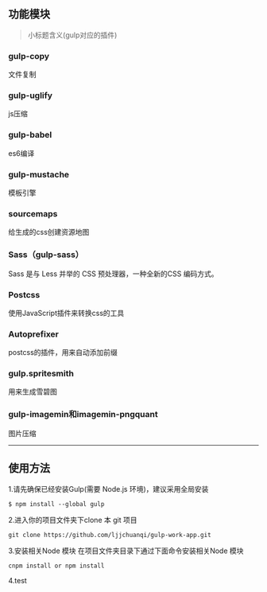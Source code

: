 ## 功能模块
>小标题含义(gulp对应的插件)
### gulp-copy
文件复制
### gulp-uglify
js压缩
### gulp-babel
es6编译
### gulp-mustache
模板引擎
### sourcemaps
给生成的css创建资源地图
### Sass（gulp-sass）
Sass 是与 Less 并举的 CSS 预处理器，一种全新的CSS 编码方式。
### Postcss
使用JavaScript插件来转换css的工具
### Autoprefixer
postcss的插件，用来自动添加前缀
### gulp.spritesmith
用来生成雪碧图
### gulp-imagemin和imagemin-pngquant
图片压缩


---


## 使用方法
1.请先确保已经安装Gulp(需要 Node.js 环境)，建议采用全局安装

    $ npm install --global gulp
2.进入你的项目文件夹下clone 本 git 项目

    git clone https://github.com/ljjchuanqi/gulp-work-app.git
3.安装相关Node 模块
在项目文件夹目录下通过下面命令安装相关Node 模块

    cnpm install or npm install
4.test
